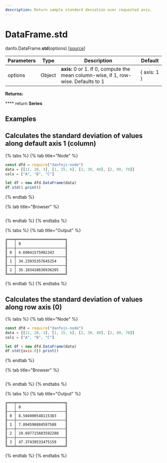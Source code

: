 ```yaml
---
description: Return sample standard deviation over requested axis.
---
```


# DataFrame.std

danfo.DataFrame.**std**(options) \[[source](https://github.com/opensource9ja/danfojs/blob/3398c2f540c16ac95599a05b6f2db4eff8a258c9/danfojs/src/core/frame.js#L454)]

| Parameters | Type   | Description                                                                         | Default     |
| ---------- | ------ | ----------------------------------------------------------------------------------- | ----------- |
| options    | Object | **axis:** 0 or 1. If 0, compute the mean column-wise, if 1, row-wise. Defaults to 1 | { axis: 1 } |

**Returns:**

&#x20;      ****       return **Series**

## **Examples**

## Calculates the standard deviation of values along default axis 1 (column)

{% tabs %}
{% tab title="Node" %}
```javascript
const dfd = require("danfojs-node")
data = [[11, 20, 3], [1, 15, 6], [2, 30, 40], [2, 89, 78]]
cols = ["A", "B", "C"]

let df = new dfd.DataFrame(data)
df.std().print()
```
{% endtab %}

{% tab title="Browser" %}
```
```
{% endtab %}
{% endtabs %}

{% tabs %}
{% tab title="Output" %}
```
╔═══╤══════════════════════╗
║   │ 0                    ║
╟───┼──────────────────────╢
║ 0 │ 4.69041575982343     ║
╟───┼──────────────────────╢
║ 1 │ 34.23935357645254    ║
╟───┼──────────────────────╢
║ 2 │ 35.103418636936205   ║
╚═══╧══════════════════════╝
```
{% endtab %}
{% endtabs %}

## Calculates the standard deviation of values along row axis (0)

{% tabs %}
{% tab title="Node" %}
```javascript
const dfd = require("danfojs-node")
data = [[11, 20, 3], [1, 15, 6], [2, 30, 40], [2, 89, 78]]
cols = ["A", "B", "C"]

let df = new dfd.DataFrame(data)
df.std({axis:0}).print()
```
{% endtab %}

{% tab title="Browser" %}
```
```
{% endtab %}
{% endtabs %}

{% tabs %}
{% tab title="Output" %}
```
╔═══╤══════════════════════╗
║   │ 0                    ║
╟───┼──────────────────────╢
║ 0 │ 8.504900548115383    ║
╟───┼──────────────────────╢
║ 1 │ 7.094598884597588    ║
╟───┼──────────────────────╢
║ 2 │ 19.697715603592208   ║
╟───┼──────────────────────╢
║ 3 │ 47.37439533475159    ║
╚═══╧══════════════════════╝
```
{% endtab %}
{% endtabs %}

##

